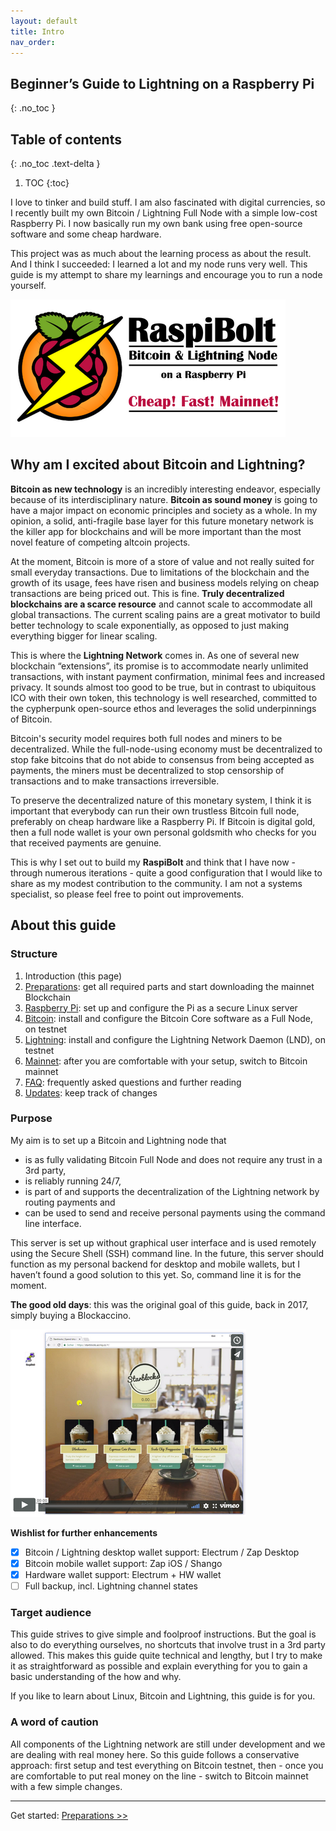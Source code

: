 ```yaml
---
layout: default
title: Intro
nav_order: 
---
```

## Beginner’s Guide to ️Lightning️ on a Raspberry Pi
{: .no_toc }

## Table of contents
{: .no_toc .text-delta }

1. TOC
{:toc}

I love to tinker and build stuff. I am also fascinated with digital currencies, so I recently built my own Bitcoin / Lightning Full Node with a simple low-cost Raspberry Pi. I now basically run my own bank using free open-source software and some cheap hardware. 

This project was as much about the learning process as about the result. And I think I succeeded: I learned a lot and my node runs very well. This guide is my attempt to share my learnings and encourage you to run a node yourself.

![RaspiBolt Logo](images/00_raspibolt_banner_440.png)

## Why am I excited about Bitcoin and Lightning?

**Bitcoin as new technology** is an incredibly interesting endeavor, especially because of its interdisciplinary nature. **Bitcoin as sound money** is going to have a major impact on economic principles and society as a whole. In my opinion, a solid, anti-fragile base layer for this future monetary network is the killer app for blockchains and will be more important than the most novel feature of competing altcoin projects.

At the moment, Bitcoin is more of a store of value and not really suited for small everyday transactions. Due to limitations of the blockchain and the growth of its usage, fees have risen and business models relying on cheap transactions are being priced out. This is fine. **Truly decentralized blockchains are a scarce resource** and cannot scale to accommodate all global transactions. The current scaling pains are a great motivator to build better technology to scale exponentially, as opposed to just making everything bigger for linear scaling.

This is where the **Lightning Network** comes in. As one of several new blockchain “extensions”, its promise is to accommodate nearly unlimited transactions, with instant payment confirmation, minimal fees and increased privacy. It sounds almost too good to be true, but in contrast to ubiquitous ICO with their own token, this technology is well researched, committed to the cypherpunk open-source ethos and leverages the solid underpinnings of Bitcoin.

Bitcoin's security model requires both full nodes and miners to be decentralized. While the full-node-using economy must be decentralized to stop fake bitcoins that do not abide to consensus from being accepted as payments, the miners must be  decentralized to stop censorship of transactions and to make  transactions irreversible. 

To preserve the decentralized nature of this monetary system, I think it is important that everybody can run their own trustless Bitcoin full node, preferably on cheap hardware like a Raspberry Pi. If Bitcoin is digital gold, then a full node wallet is your own personal goldsmith who checks for you that received payments are genuine. 

This is why I set out to build my **RaspiBolt** and think that I have now - through numerous iterations - quite a good configuration that I would like to share as my modest contribution to the community. I am not a systems specialist, so please feel free to point out improvements.

## About this guide
### Structure

1. Introduction (this page)
2. [Preparations](raspibolt_10_preparations.md): get all required parts and start downloading the mainnet Blockchain
3. [Raspberry Pi](raspibolt_20_pi.md): set up and configure the Pi as a secure Linux server
4. [Bitcoin](raspibolt_30_bitcoin.md): install and configure the Bitcoin Core software as a Full Node, on testnet
5. [Lightning](raspibolt_40_lnd.md): install and configure the Lightning Network Daemon (LND), on testnet
6. [Mainnet](raspibolt_50_mainnet.md): after you are comfortable with your setup, switch to Bitcoin mainnet
7. [FAQ](raspibolt_faq.md): frequently asked questions and further reading
8. [Updates](raspibolt_updates.md): keep track of changes

### Purpose

My aim is to set up a Bitcoin and Lightning node that
* is as fully validating Bitcoin Full Node and does not require any trust in a 3rd party,
* is reliably running 24/7, 
* is part of and supports the decentralization of the Lightning network by routing payments and 
* can be used to send and receive personal payments using the command line interface.

This server is set up without graphical user interface and is used remotely using the Secure Shell (SSH) command line. In the future, this server should function as my personal backend for desktop and mobile wallets, but I haven’t found a good solution to this yet. So, command line it is for the moment.

**The good old days**: this was the original goal of this guide, back in 2017, simply buying a Blockaccino.

[![](images/00_blockaccino_goal.png)](https://vimeo.com/258395303)

**Wishlist for further enhancements**

- [x] Bitcoin / Lightning desktop wallet support: Electrum / Zap Desktop  
- [x] Bitcoin mobile wallet support: Zap iOS / Shango  
- [x] Hardware wallet support: Electrum + HW wallet
- [ ] Full backup, incl. Lightning channel states

### Target audience

This guide strives to give simple and foolproof instructions. But the goal is also to do everything ourselves, no shortcuts that involve trust in a 3rd party allowed. This makes this guide quite technical and lengthy, but I try to make it as straightforward as possible and explain everything for you to gain a basic understanding of the how and why.

If you like to learn about Linux, Bitcoin and Lightning, this guide is for you.

### A word of caution
All components of the Lightning network are still under development and we are dealing with real money here. So this guide follows a conservative approach: first setup and test everything on Bitcoin testnet, then - once you are comfortable to put real money on the line - switch to Bitcoin mainnet with a few simple changes.

---
Get started: [Preparations >>](raspibolt_10_preparations.md)
